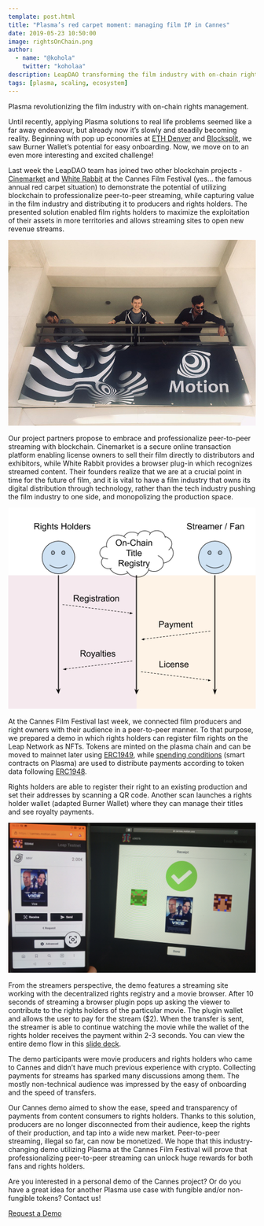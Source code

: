 ```yaml
---
template: post.html
title: "Plasma’s red carpet moment: managing film IP in Cannes"
date: 2019-05-23 10:50:00
image: rightsOnChain.png
author:
  - name: "@kohola"
    twitter: "koholaa"
description: LeapDAO transforming the film industry with on-chain rights management.
tags: [plasma, scaling, ecosystem]
---
```


Plasma revolutionizing the film industry with on-chain rights management.

Until recently, applying Plasma solutions to real life problems seemed like a far away endeavour, but already now it’s slowly and steadily becoming reality. Beginning with pop up economies at [ETH Denver](https://medium.com/gitcoin/burner-wallet-at-ethdenver-was-faa3851ea833) and [Blocksplit](https://leapdao.org/blog/SunDAI-power-Blocksplit-2019/), we saw Burner Wallet’s potential for easy onboarding. Now, we move on to an even more interesting and excited challenge!

Last week the LeapDAO team has joined two other blockchain projects - [Cinemarket](https://www.cinemarket.io/) and [White Rabbit](https://whiterabbit.one/) at the Cannes Film Festival (yes... the famous annual red carpet situation) to demonstrate the potential of utilizing blockchain to professionalize peer-to-peer streaming, while capturing value in the film industry and distributing it to producers and rights holders. The presented solution enabled film rights holders to maximize the exploitation of their assets in more territories and allows streaming sites to open new revenue streams.

<img src="/img/blog/motion.jpg" alt="Motion Banner">

Our project partners propose to embrace and professionalize peer-to-peer streaming with blockchain. Cinemarket is a secure online transaction platform enabling license owners to sell their film directly to distributors and exhibitors, while White Rabbit provides a browser plug-in which recognizes streamed content. Their founders realize that we are at a crucial point in time for the future of film, and it is vital to have a film industry that owns its digital distribution through technology, rather than the tech industry pushing the film industry to one side, and monopolizing the production space.

<img src="/img/blog/cannesFlow.png" alt="Demo Flow">

At the Cannes Film Festival last week, we connected film producers and right owners with their audience in a peer-to-peer manner. To that purpose, we prepared a demo in which rights holders can register film rights on the Leap Network as NFTs. Tokens are minted on the plasma chain and can be moved to mainnet later using [ERC1949](https://ethresear.ch/t/a-distributed-breeding-function/5264), while [spending conditions](https://docs.leapdao.org/spending-conditions/) (smart contracts on Plasma) are used to distribute payments according to token data following [ERC1948](https://github.com/ethereum/EIPs/blob/42672f8d1e0fd85e421b6263f01414ecc9ae7634/EIPS/eip-1948.md).

Rights holders are able to register their right to an existing production and set their addresses by scanning a QR code. Another scan launches a rights holder wallet (adapted Burner Wallet) where they can manage their titles and see royalty payments.

<img src="/img/blog/cannesPhone.png" alt="Rightsholder wallet">

From the streamers perspective, the demo features a streaming site working with the decentralized rights registry and a movie browser. After 10 seconds of streaming a browser plugin pops up asking the viewer to contribute to the rights holders of the particular movie. The plugin wallet and allows the user to pay for the stream (\$2). When the transfer is sent, the streamer is able to continue watching the movie while the wallet of the rights holder receives the payment within 2-3 seconds. You can view the entire demo flow in this [slide deck](https://docs.google.com/presentation/d/1QabUcFLZQLx3VS9e-QRiF-EmTk5tYjbiII-zlROVC4Q).

The demo participants were movie producers and rights holders who came to Cannes and didn’t have much previous experience with crypto. Collecting payments for streams has sparked many discussions among them. The mostly non-technical audience was impressed by the easy of onboarding and the speed of transfers.

Our Cannes demo aimed to show the ease, speed and transparency of payments from content consumers to rights holders. Thanks to this solution, producers are no longer disconnected from their audience, keep the rights of their production, and tap into a wide new market. Peer-to-peer streaming, illegal so far, can now be monetized. We hope that this industry-changing demo utilizing Plasma at the Cannes Film Festival will prove that professionalizing peer-to-peer streaming can unlock huge rewards for both fans and rights holders.

Are you interested in a personal demo of the Cannes project? Or do you have a great idea for another Plasma use case with fungible and/or non-fungible tokens? Contact us!

<p>
  <a href="https://docs.google.com/forms/d/e/1FAIpQLSdfd8S-RC8PovdDoU51mSMwQc1OBrlXsZulBvzSKamaIsI9iQ/viewform" target="_blank" rel="noopener noreferrer" class="button button-primary">
    Request a Demo
  </a>
</p>
